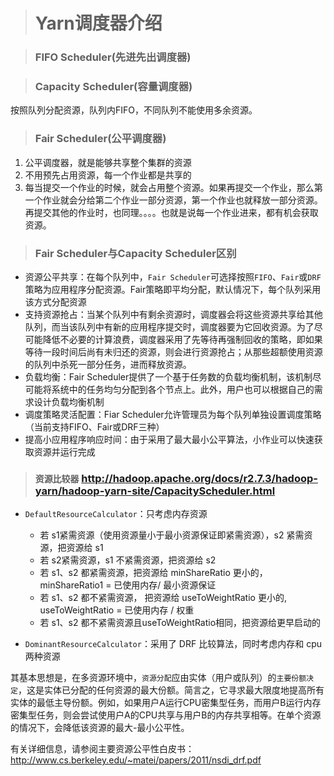 > # Yarn调度器介绍

> ### FIFO Scheduler(先进先出调度器)

> ### Capacity Scheduler(容量调度器) 

按照队列分配资源，队列内FIFO，不同队列不能使用多余资源。

> ### Fair Scheduler(公平调度器)

1. 公平调度器，就是能够共享整个集群的资源
2. 不用预先占用资源，每一个作业都是共享的
3. 每当提交一个作业的时候，就会占用整个资源。如果再提交一个作业，那么第一个作业就会分给第二个作业一部分资源，第一个作业也就释放一部分资源。再提交其他的作业时，也同理。。。。也就是说每一个作业进来，都有机会获取资源。

> ### Fair Scheduler与Capacity Scheduler区别

- 资源公平共享：在每个队列中，`Fair Scheduler`可选择按照`FIFO`、`Fair`或`DRF`策略为应用程序分配资源。Fair策略即平均分配，默认情况下，每个队列采用该方式分配资源
- 支持资源抢占：当某个队列中有剩余资源时，调度器会将这些资源共享给其他队列，而当该队列中有新的应用程序提交时，调度器要为它回收资源。为了尽可能降低不必要的计算浪费，调度器采用了先等待再强制回收的策略，即如果等待一段时间后尚有未归还的资源，则会进行资源抢占；从那些超额使用资源的队列中杀死一部分任务，进而释放资源。
- 负载均衡：Fair Scheduler提供了一个基于任务数的负载均衡机制，该机制尽可能将系统中的任务均匀分配到各个节点上。此外，用户也可以根据自己的需求设计负载均衡机制
- 调度策略灵活配置：Fiar Scheduler允许管理员为每个队列单独设置调度策略（当前支持FIFO、Fair或DRF三种）
- 提高小应用程序响应时间：由于采用了最大最小公平算法，小作业可以快速获取资源并运行完成

> ### `资源比较器` http://hadoop.apache.org/docs/r2.7.3/hadoop-yarn/hadoop-yarn-site/CapacityScheduler.html

- `DefaultResourceCalculator`：只考虑内存资源
    - 若 s1紧需资源（使用资源量小于最小资源保证即紧需资源），s2 紧需资源，把资源给 s1
    - 若 s2紧需资源，s1 不紧需资源，把资源给 s2
    - 若 s1、s2 都紧需资源，把资源给 minShareRatio 更小的，minShareRatio1 = 已使用内存/ 最小资源保证
    - 若 s1、s2 都不紧需资源， 把资源给 useToWeightRatio 更小的, useToWeightRatio = 已使用内存 / 权重
    - 若 s1、s2 都不紧需资源且useToWeightRatio相同，把资源给更早启动的

- `DominantResourceCalculator`：采用了 DRF 比较算法，同时考虑内存和 cpu 两种资源

其基本思想是，在多资源环境中，`资源分配`应由实体（用户或队列）的`主要份额决定`，这是实体已分配的任何资源的最大份额。简言之，它寻求最大限度地提高所有实体的最低主导份额。例如，如果用户A运行CPU密集型任务，而用户B运行内存密集型任务，则会尝试使用户A的CPU共享与用户B的内存共享相等。在单个资源的情况下，会降低该资源的最大-最小公平性。

有关详细信息，请参阅主要资源公平性白皮书： http://www.cs.berkeley.edu/~matei/papers/2011/nsdi_drf.pdf
